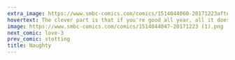 ```yaml
---
extra_image: https://www.smbc-comics.com/comics/1514044060-20171223after (1).png
hovertext: The clever part is that if you're good all year, all it does is prove your greediness.
image: https://www.smbc-comics.com/comics/1514044047-20171223 (1).png
next_comic: love-3
prev_comic: stotting
title: Naughty
---
```


